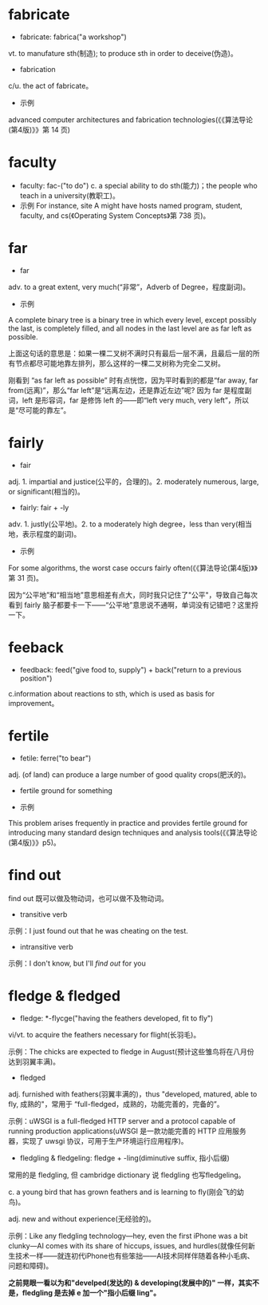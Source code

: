# fabricate

- fabricate: fabrica("a workshop") 

vt. to manufature sth(制造);  to produce sth in order to deceive(伪造)。

- fabrication

c/u. the act of fabricate。

- 示例

advanced computer architectures and fabrication technologies(《《算法导论(第4版)》》第 14 页)

# faculty

- faculty: fac-("to do")
  c. a special ability to do sth(能力)；the people who teach in a university(教职工)。
- 示例
  For instance, site A might have hosts named program, student, faculty, and cs(《Operating System Concepts》第 738 页)。

# far

- far

adv. to a great extent, very much(“非常”，Adverb of Degree，程度副词)。

- 示例

A complete binary tree is a binary tree in which every level, except possibly the last, is completely filled, and all nodes in the last level are as far left as possible.

上面这句话的意思是：如果一棵二叉树不满时只有最后一层不满，且最后一层的所有节点都尽可能地靠左排列，那么这样的一棵二叉树称为完全二叉树。

刚看到 “as far left as possible” 时有点恍惚，因为平时看到的都是“far away, far from(远离)”，那么“far left”是“远离左边，还是靠近左边”呢? 因为 far 是程度副词，left 是形容词，far 是修饰 left 的——即“left very much, very left”，所以是“尽可能的靠左”。

# fairly

- fair

adj. 1. impartial and justice(公平的，合理的)。2. moderately numerous, large, or significant(相当的)。

- fairly: fair + -ly

adv. 1. justly(公平地)。2. to a moderately high degree，less than very(相当地，表示程度的副词)。

- 示例

For some algorithms, the worst case occurs fairly often(《《算法导论(第4版)》》第 31 页)。

因为“公平地”和“相当地”意思相差有点大，同时我只记住了"公平"，导致自己每次看到 fairly 脑子都要卡一下——“公平地”意思说不通啊，单词没有记错吧？这里捋一下。

# feeback

- feedback: feed("give food to, supply") + back("return to a previous position")

c.information about reactions to sth, which is used as basis for improvement。

# fertile

- fetile:  ferre("to bear")

adj. (of land) can produce a large number of good quality crops(肥沃的)。

- fertile ground for something

- 示例

This problem arises frequently in practice and provides fertile ground for introducing many standard design techniques and analysis tools(《《算法导论(第4版)》》p5)。

# find out

find out 既可以做及物动词，也可以做不及物动词。

- transitive verb

示例：I just found out that he was cheating on the test.

- intransitive verb

示例：I don't know, but I'll *find out* for you

# fledge & fledged

- fledge: *-flycge("having the feathers developed, fit to fly")

vi/vt. to acquire the feathers necessary for flight(长羽毛)。

示例：The chicks are expected to fledge in August(预计这些雏鸟将在八月份达到羽翼丰满)。

- fledged

adj. furnished with feathers(羽翼丰满的)，thus "developed, matured, able to fly, 成熟的"，常用于 “full-fledged，成熟的，功能完善的，完备的”。

示例：uWSGI is a full-fledged HTTP server and a protocol capable of running production applications(uWSGI 是一款功能完善的 HTTP 应用服务器，实现了 uwsgi 协议，可用于生产环境运行应用程序)。

- fledgling & fledgeling:  fledge + -ling(diminutive suffix, 指小后缀)

常用的是 fledgling, 但 cambridge dictionary 说 fledgling 也写fledgeling。

c. a young bird that has grown feathers and is learning to fly(刚会飞的幼鸟)。

adj. new and without experience(无经验的)。

示例：Like any fledgling technology—hey, even the first iPhone was a bit clunky—AI comes with its share of hiccups, issues, and hurdles(就像任何新生技术一样——就连初代iPhone也有些笨拙——AI技术同样伴随着各种小毛病、问题和障碍)。

**之前晃眼一看以为和"develped(发达的) & developing(发展中的)" 一样，其实不是，fledgling 是去掉 e 加一个"指小后缀 ling"。**

